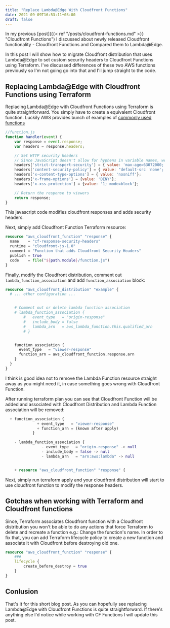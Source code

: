 ```yaml
---
title: "Replace Lambda@Edge With Cloudfront Functions"
date: 2021-09-09T16:53:11+03:00
draft: false
---
```


In my previous [post]({{< ref "/posts/cloudfront-functions.md" >}} "Cloudfront Functions") I discussed about newly released Cloudfront functionality - Cloudfront Functions and Compared them to Lambda@Edge.

In this post I will show how to migrate Cloudfront distribution that uses Lambda@Edge to  set custom security headers to Cloudfront Functions using Terraform. I've discussed differences of these two AWS functions previously so I'm not going go into that and I'll jump straight to the code.

## Replacing Lambda@Edge with Cloudfront Functions using Terraform

Replacing Lambda@Edge with Cloudfront Functions using Terraform is quite straightforward.
You simply have to create a equivalent Cloudfront function. Luckily AWS provides bunch of examples of [commonly used functions](https://docs.aws.amazon.com/AmazonCloudFront/latest/DeveloperGuide/functions-example-code.html)

```js
//function.js
function handler(event) {
    var response = event.response;
    var headers = response.headers;

    // Set HTTP security headers
    // Since JavaScript doesn't allow for hyphens in variable names, we use the dict["key"] notation
    headers['strict-transport-security'] = { value: 'max-age=63072000; includeSubdomains; preload'};
    headers['content-security-policy'] = { value: "default-src 'none'; img-src 'self'; script-src 'self'; style-src 'self'; object-src 'none'"};
    headers['x-content-type-options'] = { value: 'nosniff'};
    headers['x-frame-options'] = {value: 'DENY'};
    headers['x-xss-protection'] = {value: '1; mode=block'};

    // Return the response to viewers
    return response;
}
```
This javascript code modifies cloudfront responses and adds security headers.

Next, simply add Cloudfront Function Terraform resource:

```Terraform
resource "aws_cloudfront_function" "response" {
  name    = "cf-response-security-headers"
  runtime = "cloudfront-js-1.0"
  comment = "Function that adds Cloudfront Security Headers"
  publish = true
  code    = file("${path.module}/function.js")
}
```

Finally, modify the Cloudfront distribution, comment out `lambda_function_association` and add `function_association` block:

```Terraform
resource "aws_cloudfront_distribution" "example" {
  # ... other configuration ...


    # Comment out or delete lambda function association
    # lambda_function_association {
        #   event_type   = "origin-response"
        #   include_body = false
        #   lambda_arn   = aws_lambda_function.this.qualified_arn
        # }


    function_association {
      event_type   = "viewer-response"
      function_arn = aws_cloudfront_function.response.arn
    }
  }
}
```

I think is good idea not to remove the Lambda Function resource straight away as you might need it, in case something goes wrong with Cloudfront Function.

After running terraform plan you can see that Cloudfront Function will be added and associated with Cloudfront Distribution and Lambda Function association will be removed:

```Terraform
  + function_association {
              + event_type   = "viewer-response"
              + function_arn = (known after apply)
            }

    - lambda_function_association {
                - event_type   = "origin-response" -> null
                - include_body = false -> null
                - lambda_arn   = "arn:aws:lambda" -> null


    + resource "aws_cloudfront_function" "response" {
```

Next, simply run terraform apply and your cloudfront distribution will start to use cloudfront function to modify the response headers.

## Gotchas when working with Terraform and Cloudfront functions

Since, Terraform associates Cloudfront function with a Cloudfront distribution you won't be able to do any actions that force Terraform to delete and recreate a function e.g.: Change the function's name. In order to fix that, you can add Terraform lifecycle policy to create a new function and associate it with Cloudfront before destroying old one.


```Terraform
resource "aws_cloudfront_function" "response" {
    ###
    lifecycle {
        create_before_destroy = true
    }
}
```

## Conlusion

That's it for this short blog post. As you can hopefully see replacing Lambda@Edge with Cloudfront Functions is quite straightforward. If there's anything else I'd notice while working with CF Functions I will update this post.
